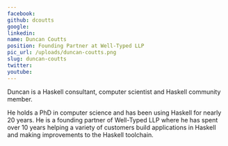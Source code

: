 ```yaml
---
facebook: 
github: dcoutts
google: 
linkedin: 
name: Duncan Coutts
position: Founding Partner at Well-Typed LLP
pic_url: /uploads/duncan-coutts.png
slug: duncan-coutts
twitter: 
youtube: 
---
```

<p>Duncan is a Haskell consultant, computer scientist and Haskell community member.&nbsp;</p>

<p>He holds a PhD in computer science and has been using Haskell for nearly 20 years. He is a founding partner of Well-Typed LLP where he has spent over 10 years helping a variety of customers build applications in Haskell and making improvements to the Haskell toolchain.</p>
